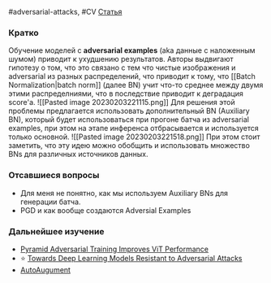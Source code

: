 #adversarial-attacks, #CV
[Статья](https://arxiv.org/abs/1911.09665)
### Кратко
Обучение моделей с **adversarial examples** (aka данные с наложенным шумом) приводит к ухудшению результатов. Авторы выдвигают гипотезу о том, что это связано с тем что чистые изображения и adversarial из разных распределений, что приводит к тому, что [[Batch Normalization|batch norm]] (далее BN) учит что-то среднее между двумя этими распределниями, что в последствие приводит к деградация score'а.
![[Pasted image 20230203221115.png]]
Для решения этой проблемы предлагается использовать дополнительный BN (Auxiliary BN), который будет использоваться при прогоне батча из adversarial examples, при этом на этапе инференса отбрасывается и используется только основной.
![[Pasted image 20230203221518.png]]
При этом стоит заметить, что эту идею можно обобщить и использовать множество BNs для различных источников данных.

### Отсавшиеся вопросы
- Для меня не понятно, как мы используем Auxiliary BNs для генерации батча.
- PGD и как вообще создаются Adversial Examples

### Дальнейшее изучение
- [Pyramid Adversarial Training Improves ViT Performance](https://arxiv.org/abs/2111.15121)
- ⭐ [Towards Deep Learning Models Resistant to Adversarial Attacks](https://arxiv.org/pdf/1706.06083.pdf)
- [AutoAugument](https://arxiv.org/pdf/1805.09501.pdf)
